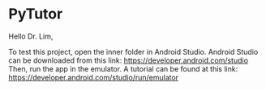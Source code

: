 # PyTutor
Hello Dr. Lim,

To test this project, open the inner folder in Android Studio. Android Studio can be downloaded from this link: https://developer.android.com/studio
     Then, run the app in the emulator. A tutorial can be found at this link: https://developer.android.com/studio/run/emulator
